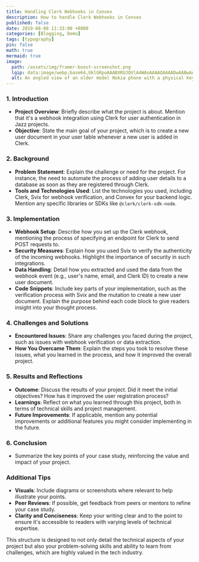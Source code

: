 ```yaml
---
title: Handling Clerk Webhooks in Convex
description: How to handle Clerk Webhooks in Convex
published: false
date: 2019-08-08 11:33:00 +0800
categories: [Blogging, Demo]
tags: [typography]
pin: false
math: true
mermaid: true
image:
  path: /assets/img/framer-boost-screenshot.png
  lqip: data:image/webp;base64,UklGRpoAAABXRUJQVlA4WAoAAAAQAAAADwAABwAAQUxQSDIAAAARL0AmbZurmr57yyIiqE8oiG0bejIYEQTgqiDA9vqnsUSI6H+oAERp2HZ65qP/VIAWAFZQOCBCAAAA8AEAnQEqEAAIAAVAfCWkAALp8sF8rgRgAP7o9FDvMCkMde9PK7euH5M1m6VWoDXf2FkP3BqV0ZYbO6NA/VFIAAAA
  alt: An angled view of an older model Nokia phone with a physical keyboard, displaying a spreadsheet application on its screen. The spreadsheet contains text in the first row that reads 'WHERE YOU AT' in column A and 'HOLLA WHEN YOU GET THIS' in column B, indicating a playful or informal message.
---
```


### 1. Introduction

- **Project Overview**: Briefly describe what the project is about. Mention that it's a webhook integration using Clerk for user authentication in Jazz projects.
- **Objective**: State the main goal of your project, which is to create a new user document in your user table whenever a new user is added in Clerk.

### 2. Background

- **Problem Statement**: Explain the challenge or need for the project. For instance, the need to automate the process of adding user details to a database as soon as they are registered through Clerk.
- **Tools and Technologies Used**: List the technologies you used, including Clerk, Svix for webhook verification, and Convex for your backend logic. Mention any specific libraries or SDKs like `@clerk/clerk-sdk-node`.

### 3. Implementation

- **Webhook Setup**: Describe how you set up the Clerk webhook, mentioning the process of specifying an endpoint for Clerk to send POST requests to.
- **Security Measures**: Explain how you used Svix to verify the authenticity of the incoming webhooks. Highlight the importance of security in such integrations.
- **Data Handling**: Detail how you extracted and used the data from the webhook event (e.g., user's name, email, and Clerk ID) to create a new user document.
- **Code Snippets**: Include key parts of your implementation, such as the verification process with Svix and the mutation to create a new user document. Explain the purpose behind each code block to give readers insight into your thought process.

### 4. Challenges and Solutions

- **Encountered Issues**: Share any challenges you faced during the project, such as issues with webhook verification or data extraction.
- **How You Overcame Them**: Explain the steps you took to resolve these issues, what you learned in the process, and how it improved the overall project.

### 5. Results and Reflections

- **Outcome**: Discuss the results of your project. Did it meet the initial objectives? How has it improved the user registration process?
- **Learnings**: Reflect on what you learned through this project, both in terms of technical skills and project management.
- **Future Improvements**: If applicable, mention any potential improvements or additional features you might consider implementing in the future.

### 6. Conclusion

- Summarize the key points of your case study, reinforcing the value and impact of your project.

### Additional Tips

- **Visuals**: Include diagrams or screenshots where relevant to help illustrate your points.
- **Peer Reviews**: If possible, get feedback from peers or mentors to refine your case study.
- **Clarity and Conciseness**: Keep your writing clear and to the point to ensure it's accessible to readers with varying levels of technical expertise.

This structure is designed to not only detail the technical aspects of your project but also your problem-solving skills and ability to learn from challenges, which are highly valued in the tech industry.
